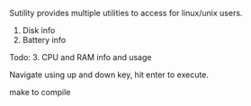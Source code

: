 Sutility provides multiple utilities to access for linux/unix users.

1. Disk info
2. Battery info

Todo:
3. CPU and RAM info and usage

Navigate using up and down key, hit enter to execute.

make to compile
